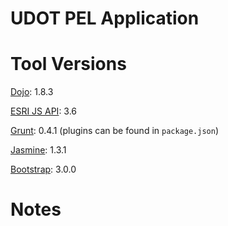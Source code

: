 UDOT PEL Application
====================

Tool Versions
============

[Dojo](http://dojotoolkit.org/): 1.8.3

[ESRI JS API](http://js.arcgis.com/): 3.6

[Grunt](http://gruntjs.com/): 0.4.1 (plugins can be found in `package.json`)

[Jasmine](http://pivotal.github.com/jasmine/): 1.3.1

[Bootstrap](http://getbootstrap.com/): 3.0.0

Notes
=====

